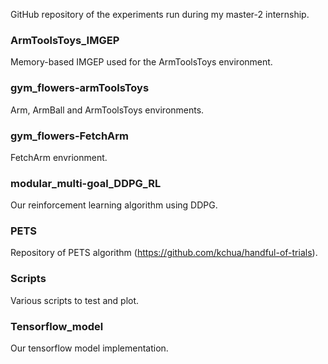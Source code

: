 GitHub repository of the experiments run during my master-2 internship.

### ArmToolsToys_IMGEP
Memory-based IMGEP used for the ArmToolsToys environment.

### gym_flowers-armToolsToys
Arm, ArmBall and ArmToolsToys environments.

### gym_flowers-FetchArm
FetchArm envrionment.

### modular_multi-goal_DDPG_RL
Our reinforcement learning algorithm using DDPG.

### PETS
Repository of PETS algorithm (https://github.com/kchua/handful-of-trials).

### Scripts
Various scripts to test and plot.

### Tensorflow_model
Our tensorflow model implementation.
